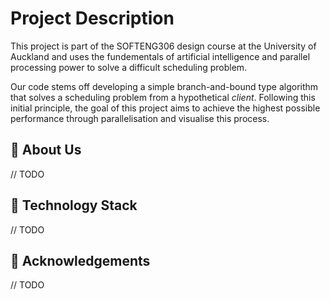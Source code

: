 # Project Description
This project is part of the SOFTENG306 design course at the University of Auckland and uses the fundementals of artificial intelligence and parallel processing power to solve a difficult scheduling problem. 

Our code stems off developing a simple branch-and-bound type algorithm that solves a scheduling problem from a hypothetical *client*. Following this initial principle, the goal of this project aims to achieve the highest possible performance through parallelisation and visualise this process. 

## 👋 About Us

// TODO

## 💾 Technology Stack

// TODO

## 🌟 Acknowledgements

// TODO



